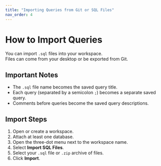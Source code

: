 ```yaml
---
title: "Importing Queries from Git or SQL Files"
nav_order: 4
---
```


# How to Import Queries

You can import `.sql` files into your workspace.  
Files can come from your desktop or be exported from Git.

## Important Notes
- The `.sql` file name becomes the saved query title.
- Each query (separated by a semicolon `;`) becomes a separate saved query.
- Comments before queries become the saved query descriptions.

## Import Steps
1. Open or create a workspace.
2. Attach at least one database.
3. Open the three-dot menu next to the workspace name.
4. Select **Import SQL Files**.
5. Select your `.sql` file or `.zip` archive of files.
6. Click **Import**.
